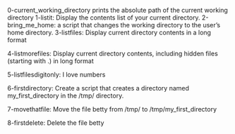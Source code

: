 0-current_working_directory prints the absolute path of the current working directory
1-listit: Display the contents list of your current directory.
2-bring_me_home: a script that changes the working directory to the user’s home directory.
3-listfiles: Display current directory contents in a long format

4-listmorefiles: Display current directory contents, including hidden files (starting with .) in long format

5-listfilesdigitonly: I love numbers 

6-firstdirectory: Create a script that creates a directory named my_first_directory in the /tmp/ directory.

7-movethatfile: Move the file betty from /tmp/ to /tmp/my_first_directory

8-firstdelete: Delete the file betty
